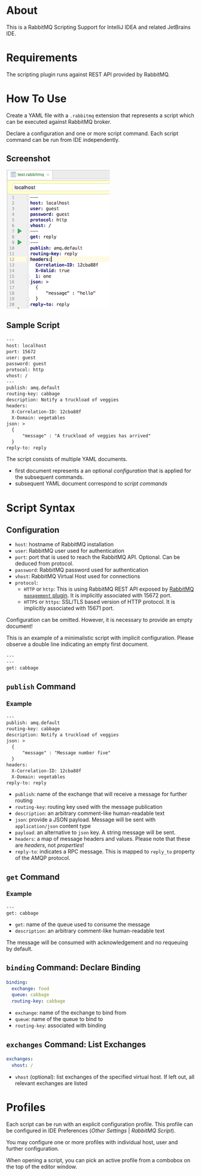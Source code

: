 About
=====
This is a RabbitMQ Scripting Support for IntelliJ IDEA and related
JetBrains IDE.

Requirements
============

The scripting plugin runs against REST API provided by RabbitMQ.

How To Use
==========
Create a YAML file with a `.rabbitmq` extension that represents a script which can be executed against RabbitMQ broker.

Declare a configuration and one or more script command. Each script command can be run from IDE independently.

Screenshot
----------

![Screenshot](screenshot.png)

Sample Script
-------------

    ---
    host: localhost
    port: 15672
    user: guest
    password: guest
    protocol: http
    vhost: /
    ---
    publish: amq.default
    routing-key: cabbage
    description: Notify a truckload of veggies
    headers:
      X-Correlation-ID: 12cba88f
      X-Domain: vegetables
    json: >
      {
          "message" : "A truckload of veggies has arrived"
      }
    reply-to: reply

The script consists of multiple YAML documents.

*    first document represents a an optional *configuration* that is applied for the subsequent commands.
*    subsequent YAML document correspond to *script commands*

Script Syntax
=============

Configuration
-------------

* `host`: hostname of RabbitMQ installation
* `user`: RabbitMQ user used for authentication
* `port`: port that is used to reach the RabbitMQ API. Optional. Can be deduced from protocol.
* `password`: RabbitMQ password used for authentication
* `vhost`: RabbitMQ Virtual Host used for connections
* `protocol`:
    * `HTTP` or `http`: This is using RabbitMQ REST API exposed by [RabbitMQ `management` plugin](https://www.rabbitmq.com/management.html). It is implicitly associated with 15672 port.
    * `HTTPS` or `https`: SSL/TLS based version of HTTP protocol. It is implicitly associated with 15671 port.

Configuration can be omitted. However, it is necessary to provide an empty document!

This is an example of a minimalistic script with implicit configuration.
Please observe a double line indicating an empty first document.

    ---
    ---
    get: cabbage

`publish` Command
-----------------

### Example

    ---
    publish: amq.default
    routing-key: cabbage
    description: Notify a truckload of veggies
    json: >
      {
          "message" : "Message number five"
      }
    headers:
      X-Correlation-ID: 12cba88f
      X-Domain: vegetables
    reply-to: reply


* `publish`: name of the exchange that will receive a message for further routing
* `routing-key`: routing key used with the message publication
* `description`: an arbitrary comment-like human-readable text
* `json`: provide a JSON payload. Message will be sent with `application/json` content type
* `payload`: an alternative to `json` key. A string message will be sent.
* `headers`: a map of message headers and values. Please note that these are *headers*, not *properties*!
* `reply-to`: indicates a RPC message. This is mapped to `reply_to` property of the AMQP protocol.

`get` Command
-------------

### Example

    ---
    get: cabbage

* `get`: name of the queue used to consume the message
* `description`: an arbitrary comment-like human-readable text

The message will be consumed with acknowledgement and no requeuing by default.

`binding` Command: Declare Binding
----------------------------------

```yaml
binding:
  exchange: food
  queue: cabbage
  routing-key: cabbage
```

* `exchange`: name of the exchange to bind from
* `queue`: name of the queue to bind to
* `routing-key`: associated with binding


`exchanges` Command: List Exchanges
-----------------------------------

```yaml
exchanges:
  vhost: /
```

* `vhost` (optional): list exchanges of the specified virtual host. If
left out, all relevant exchanges are listed

Profiles
========
Each script can be run with an explicit configuration profile. This profile
can be configured in IDE Preferences (*Other Settings* | *RabbitMQ Script*).

You may configure one or more profiles with individual host, user and further
configuration.

When opening a script, you can pick an active profile from a combobox on the
top of the editor window.
